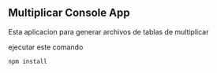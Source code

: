 ## Multiplicar Console App

Esta aplicacion para generar archivos de tablas de multiplicar

ejecutar este comando

```
npm install
```
